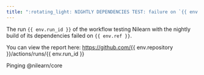 ```yaml
---
title: ":rotating_light: NIGHTLY DEPENDENCIES TEST: failure on `{{ env.ref }}`"
---
```


The run `{{ env.run_id }}` of the workflow testing Nilearn with the nightly build of its dependencies failed on `{{ env.ref }}`.

You can view the report here: https://github.com/{{ env.repository }}/actions/runs/{{ env.run_id }}

Pinging @nilearn/core
